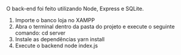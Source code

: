 O back-end foi feito utilizando Node, Express e SQLite.

1. Importe o banco loja no XAMPP 
2. Abra o terminal dentro da pasta do projeto e execute o seguinte comando:
cd server
2. Instale as dependências
yarn install
3. Execute o backend
node index.js

